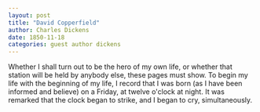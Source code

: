 ```yaml
---
layout: post
title: "David Copperfield"
author: Charles Dickens
date: 1850-11-18
categories: guest author dickens
---
```

Whether I shall turn out to be the hero of my own life, or whether that station
will be held by anybody else, these pages must show. To begin my life with the
beginning of my life,<!--more--> I record that I was born (as I have been informed and
believe) on a Friday, at twelve o'clock at night. It was remarked that the clock
began to strike, and I began to cry, simultaneously.
